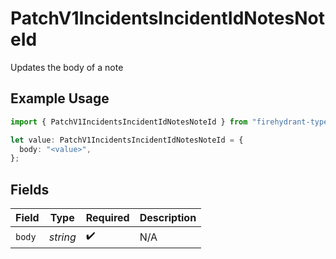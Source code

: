 # PatchV1IncidentsIncidentIdNotesNoteId

Updates the body of a note

## Example Usage

```typescript
import { PatchV1IncidentsIncidentIdNotesNoteId } from "firehydrant-typescript-sdk/models/components";

let value: PatchV1IncidentsIncidentIdNotesNoteId = {
  body: "<value>",
};
```

## Fields

| Field              | Type               | Required           | Description        |
| ------------------ | ------------------ | ------------------ | ------------------ |
| `body`             | *string*           | :heavy_check_mark: | N/A                |
